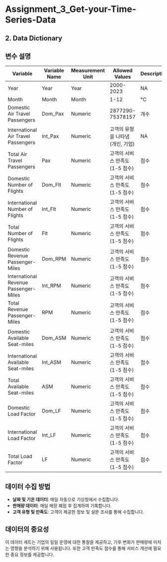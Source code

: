 # Assignment_3_Get-your-Time-Series-Data

## 2. Data Dictionary

## 변수 설명

| Variable | Variable Name | Measurement Unit | Allowed Values  | Description |
|----------------|------------|----------------|-------------------------------------------------|------|
| Year           | Year       | Year           | 2000-2023   | NA   | 
| Month           | Month      | Month           | 1-12  | °C   | 
| Domestic Air Travel Passengers          | Dom_Pax    | Numeric         | 2877290-75378157   | 개수 |
| International Air Travel Passengers   | Int_Pax| Numeric       | 고객의 유형을 나타냄 (개인, 기업) | NA   |
| Total Air Travel Passengers    | Pax    | Numeric     | 고객의 서비스 만족도 (1-5 점수)  | 점수 |
| Domestic Number of Flights  | Dom_Flt    | Numeric     | 고객의 서비스 만족도 (1-5 점수)  | 점수 |
| International Number of Flights    | Int_Flt    | Numeric     | 고객의 서비스 만족도 (1-5 점수) | 점수 |
| Total Number of Flights   | Flt    | Numeric     | 고객의 서비스 만족도 (1-5 점수)  | 점수 |
| Domestic Revenue Passenger-Miles   | Dom_RPM    | Numeric     | 고객의 서비스 만족도 (1-5 점수) | 점수 |
| International Revenue Passenger-Miles   | Int_RPM    | Numeric     | 고객의 서비스 만족도 (1-5 점수) | 점수 |
| Total Revenue Passenger-Miles   | RPM    | Numeric     | 고객의 서비스 만족도 (1-5 점수) | 점수 |
| Domestic Available Seat-miles   | Dom_ASM    | Numeric     | 고객의 서비스 만족도 (1-5 점수) | 점수 |
| International Available Seat-miles   | Int_ASM    | Numeric     | 고객의 서비스 만족도 (1-5 점수) | 점수 |
| Total Available Seat-miles   | ASM    | Numeric     | 고객의 서비스 만족도 (1-5 점수) | 점수 |
| Domestic Load Factor   | Dom_LF    | Numeric     | 고객의 서비스 만족도 (1-5 점수) | 점수 |
| International Load Factor   | Int_LF    | Numeric     | 고객의 서비스 만족도 (1-5 점수) | 점수 |
| Total Load Factor   | LF    | Numeric     | 고객의 서비스 만족도 (1-5 점수) | 점수 |

## 데이터 수집 방법

- **날짜 및 기온 데이터**: 매일 자동으로 기상청에서 수집합니다.
- **판매량 데이터**: 매일 매장 폐점 후 집계하여 기록합니다.
- **고객 유형 및 만족도**: 고객이 제공한 정보 및 설문 조사를 통해 수집합니다.

## 데이터의 중요성

이 데이터 세트는 기업의 일일 운영에 대한 통찰을 제공하고, 기후 변화가 판매량에 미치는 영향을 분석하기 위해 사용됩니다. 또한 고객 만족도 점수를 통해 서비스 개선에 필요한 중요 정보를 제공합니다.

